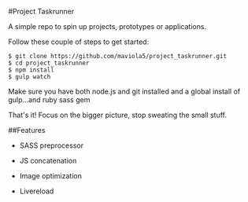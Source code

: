 #Project Taskrunner

A simple repo to spin up projects, prototypes or applications.

Follow these couple of steps to get started:

    $ git clone https://github.com/maviola5/project_taskrunner.git
    $ cd project_taskrunner
    $ npm install
    $ gulp watch

Make sure you have both node.js and git installed and a global install of gulp...and ruby sass gem

That's it! Focus on the bigger picture, stop sweating the small stuff.

##Features
- SASS preprocessor

- JS concatenation

- Image optimization

- Livereload

